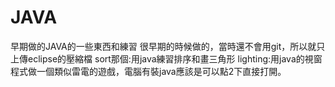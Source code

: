 # JAVA
 早期做的JAVA的一些東西和練習
 很早期的時候做的，當時還不會用git，所以就只上傳eclipse的壓縮檔
 sort那個:用java練習排序和畫三角形
 lighting:用java的視窗程式做一個類似雷電的遊戲，電腦有裝java應該是可以點2下直接打開。
